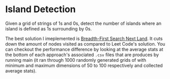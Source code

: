 # Island Detection
Given a grid of strings of 1s and 0s, detect the number of islands where an island is defined as 1s surrounding by 0s.

The best solution I imeplemented is [Breadth-First Search Next Land](https://github.com/cjberson/island_detection/blob/main/BreadthFirstSearchNextLand.py). It cuts down the amount of nodes visited as compared to Leet Code's solution. You can checkout the performance difference by looking at the average stats at the bottom of each approach's associated `.csv` files that are produces by running main (it ran through 1000 randomly generated grids of with minimum and maximum dimensions of 50 to 100 respectively and collected average stats).

